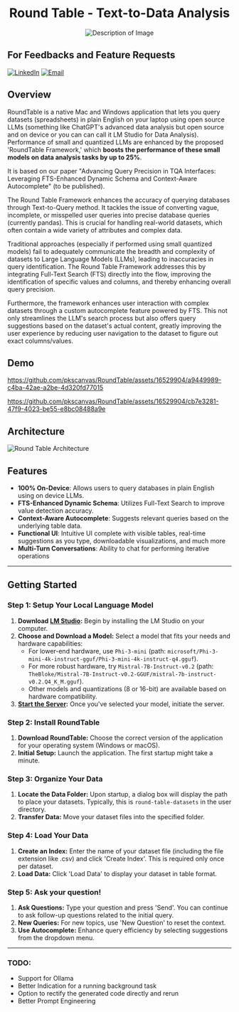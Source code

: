 <h1 align="center">Round Table - Text-to-Data Analysis</h1>

<p align="center">
  <img src="https://github.com/pkscanvas/RoundTable/assets/16529904/d53bc719-6ee5-478f-90c1-f42ecf166a48" alt="Description of Image">
</p>

## For Feedbacks and Feature Requests

[![LinkedIn](https://img.shields.io/badge/LinkedIn-Profile-blue?style=flat&logo=linkedin)](https://www.linkedin.com/in/pratyushkumarsrivastava)   [![Email](https://img.shields.io/badge/Email-Me-green?style=flat&logo=gmail)](mailto:pratyushk2011@gmail.com)


## Overview
RoundTable is a native Mac and Windows application that lets you query datasets (spreadsheets) in plain English on your laptop using open source LLMs (something like ChatGPT's advanced data analysis but open source and on device or you can can call it LM Studio for Data Analysis). Performance of small and quantized LLMs are enhanced by the proposed 'RoundTable Framework,' which **boosts the performance of these small models on data analysis tasks by up to 25%**.

It is based on our paper "Advancing Query Precision in TQA Interfaces: Leveraging FTS-Enhanced Dynamic Schema and Context-Aware Autocomplete" (to be published).

The Round Table Framework enhances the accuracy of querying databases through Text-to-Query method. It tackles the issue of converting vague, incomplete, or misspelled user queries into precise database queries (currently pandas). This is crucial for handling real-world datasets, which often contain a wide variety of attributes and complex data.

Traditional approaches (especially if performed using small quantized models) fail to adequately communicate the breadth and complexity of datasets to Large Language Models (LLMs), leading to inaccuracies in query identification. The Round Table Framework addresses this by integrating Full-Text Search (FTS) directly into the flow, improving the identification of specific values and columns, and thereby enhancing overall query precision.

Furthermore, the framework enhances user interaction with complex datasets through a custom autocomplete feature powered by FTS. This not only streamlines the LLM's search process but also offers query suggestions based on the dataset's actual content, greatly improving the user experience by reducing user navigation to the dataset to figure out exact columns/values.

## Demo 
https://github.com/pkscanvas/RoundTable/assets/16529904/a9449989-c4ba-42ae-a2be-4d320fd77015

https://github.com/pkscanvas/RoundTable/assets/16529904/cb7e3281-47f9-4023-be55-e8bc08488a9e

## Architecture
![Round Table Architecture](https://github.com/pkscanvas/RoundTable/assets/16529904/a79d86b4-a3d8-4162-9adc-0be5f45e47c3)


## Features

- **100% On-Device**: Allows users to query databases in plain English using on device LLMs.
- **FTS-Enhanced Dynamic Schema**: Utilizes Full-Text Search to improve value detection accuracy.
- **Context-Aware Autocomplete**: Suggests relevant queries based on the underlying table data.
- **Functional UI**: Intuitive UI complete with visible tables, real-time suggestions as you type, downloadable visualizations, and much more
- **Multi-Turn Conversations**: Ability to chat for performing iterative operations
---

## Getting Started

### Step 1: Setup Your Local Language Model
1. **Download [LM Studio](https://lmstudio.ai/):** Begin by installing the LM Studio on your computer.
2. **Choose and Download a Model:** Select a model that fits your needs and hardware capabilities:
   - For lower-end hardware, use `Phi-3-mini` (path: `microsoft/Phi-3-mini-4k-instruct-gguf/Phi-3-mini-4k-instruct-q4.gguf`).
   - For more robust hardware, try `Mistral-7B-Instruct-v0.2` (path: `TheBloke/Mistral-7B-Instruct-v0.2-GGUF/mistral-7b-instruct-v0.2.Q4_K_M.gguf`).
   - Other models and quantizations (8 or 16-bit) are available based on hardware compatibility.
3. **[Start the Server](https://lmstudio.ai/docs/local-server#:~:text=Using%20the%20local,will%20keep%20running.):** Once you've selected your model, initiate the server.

### Step 2: Install RoundTable
1. **Download RoundTable:** Choose the correct version of the application for your operating system (Windows or macOS).
2. **Initial Setup:** Launch the application. The first startup might take a minute.

### Step 3: Organize Your Data
1. **Locate the Data Folder:** Upon startup, a dialog box will display the path to place your datasets. Typically, this is `round-table-datasets` in the user directory.
2. **Transfer Data:** Move your dataset files into the specified folder.

### Step 4: Load Your Data
1. **Create an Index:** Enter the name of your dataset file (including the file extension like .csv) and click 'Create Index'. This is required only once per dataset.
2. **Load Data:** Click 'Load Data' to display your dataset in table format.

### Step 5: Ask your question!
1. **Ask Questions:** Type your question and press 'Send'. You can continue to ask follow-up questions related to the initial query.
2. **New Queries:** For new topics, use 'New Question' to reset the context.
3. **Use Autocomplete:** Enhance query efficiency by selecting suggestions from the dropdown menu.

--- 

### TODO:
- Support for Ollama
- Better Indication for a running background task
- Option to rectify the generated code directly and rerun
- Better Prompt Engineering

